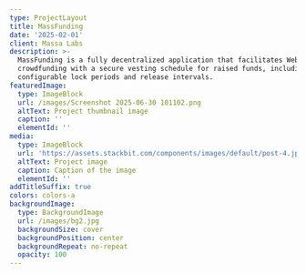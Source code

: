 ```yaml
---
type: ProjectLayout
title: MassFunding
date: '2025-02-01'
client: Massa Labs
description: >-
  MassFunding is a fully decentralized application that facilitates Web3
  crowdfunding with a secure vesting schedule for raised funds, including
  configurable lock periods and release intervals.
featuredImage:
  type: ImageBlock
  url: /images/Screenshot 2025-06-30 101102.png
  altText: Project thumbnail image
  caption: ''
  elementId: ''
media:
  type: ImageBlock
  url: 'https://assets.stackbit.com/components/images/default/post-4.jpeg'
  altText: Project image
  caption: Caption of the image
  elementId: ''
addTitleSuffix: true
colors: colors-a
backgroundImage:
  type: BackgroundImage
  url: /images/bg2.jpg
  backgroundSize: cover
  backgroundPosition: center
  backgroundRepeat: no-repeat
  opacity: 100
---
```

